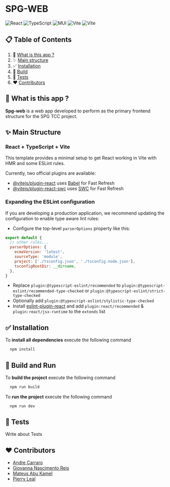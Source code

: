 # SPG-WEB

![React](https://img.shields.io/badge/-react-black?style=for-the-badge&logoColor=black&logo=react&color=61DAFB)
![TypeScript](https://img.shields.io/badge/-typescript-black?style=for-the-badge&logoColor=white&logo=typescript&color=3178C6)
![MUI](https://img.shields.io/badge/-mui-black?style=for-the-badge&logoColor=white&logo=mui&color=007FFF)
![Vite](https://img.shields.io/badge/-vite-black?style=for-the-badge&logoColor=white&logo=vite&color=646CFF)
![Vite](https://img.shields.io/badge/-eslint-black?style=for-the-badge&logoColor=white&logo=eslint&color=4B32C3)

## 📋 Table of Contents

1. 🚀 [What is this app ?](#what-is-this-app)
2. ✨ [Main structure](#main-structure)
3. ✅ [Installation](#installation)
4. 🔨 [Build](#build-and-run)
5. 💯 [Tests](#tests)
6. ❤️ [Contributors](#contributors)

## <a name="main-structure"> 🚀 What is this app ?</a>

**Spg-web** is a web app developed to perform as the primary frontend structure for the SPG TCC project.

## <a name="main-structure">✨ Main Structure</a>

### React + TypeScript + Vite

This template provides a minimal setup to get React working in Vite with HMR and some ESLint rules.

Currently, two official plugins are available:

- [@vitejs/plugin-react](https://github.com/vitejs/vite-plugin-react/blob/main/packages/plugin-react/README.md) uses [Babel](https://babeljs.io/) for Fast Refresh
- [@vitejs/plugin-react-swc](https://github.com/vitejs/vite-plugin-react-swc) uses [SWC](https://swc.rs/) for Fast Refresh

### Expanding the ESLint configuration

If you are developing a production application, we recommend updating the configuration to enable type aware lint rules:

- Configure the top-level `parserOptions` property like this:

```js
export default {
  // other rules...
  parserOptions: {
    ecmaVersion: 'latest',
    sourceType: 'module',
    project: ['./tsconfig.json', './tsconfig.node.json'],
    tsconfigRootDir: __dirname,
  },
}
```

- Replace `plugin:@typescript-eslint/recommended` to `plugin:@typescript-eslint/recommended-type-checked` or `plugin:@typescript-eslint/strict-type-checked`
- Optionally add `plugin:@typescript-eslint/stylistic-type-checked`
- Install [eslint-plugin-react](https://github.com/jsx-eslint/eslint-plugin-react) and add `plugin:react/recommended` & `plugin:react/jsx-runtime` to the `extends` list

## <a name="installation">✅ Installation</a>

To **install all dependencies** execute the following command 

```bash
  npm install
```

## <a name="build-and-run">🔨 Build and Run</a>

To **build the project** execute the following command

```bash
  npm run build
```

To **run the project** execute the following command

```bash
  npm run dev
```

## <a name="tests"> 💯 Tests</a>

Write about Tests

## <a name="contributors">❤️ Contributors</a>
- <a href="https://github.com/andrepcarraro">Andre Carraro</a>
- <a href="https://github.com/Wegxx">Giovanna Nascimento Reis</a>
- <a href="https://github.com/MateusAbu">Mateus Abu Kamel</a>
- <a href="https://github.com/PierryLeal">Pierry Leal</a>
